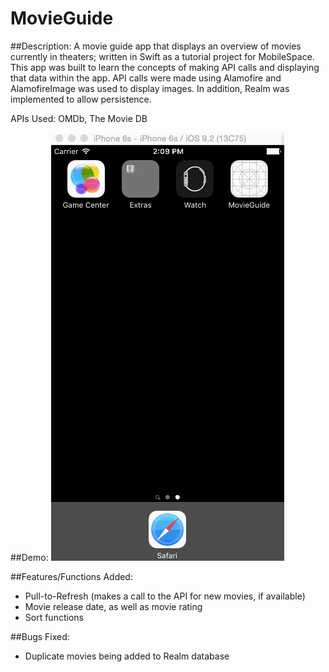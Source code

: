 # MovieGuide

##Description:
A movie guide app that displays an overview of movies currently in theaters; written in Swift as a tutorial project for MobileSpace. This app was built to learn the concepts of making API calls and displaying that data within the app. API calls were made using Alamofire and AlamofireImage was used to display images. In addition, Realm was implemented to allow persistence.

APIs Used: OMDb, The Movie DB

##Demo:
![](MovieGuide.gif)

##Features/Functions Added:
- Pull-to-Refresh (makes a call to the API for new movies, if available)
- Movie release date, as well as movie rating
- Sort functions

##Bugs Fixed:
- Duplicate movies being added to Realm database
